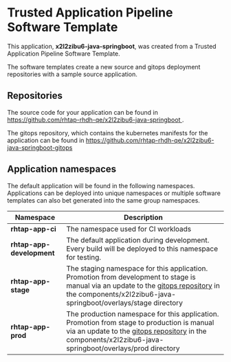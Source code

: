 # Trusted Application Pipeline Software Template

This application, **x2l2zibu6-java-springboot**, was created from a Trusted Application Pipeline Software Template.

The software templates create a new source and gitops deployment repositories with a sample source application. 

## Repositories

The source code for your application can be found in [https://github.com/rhtap-rhdh-qe/x2l2zibu6-java-springboot ](https://github.com/rhtap-rhdh-qe/x2l2zibu6-java-springboot ).
 
The gitops repository, which contains the kubernetes manifests for the application can be found in 
[https://github.com/rhtap-rhdh-qe/x2l2zibu6-java-springboot-gitops ](https://github.com/rhtap-rhdh-qe/x2l2zibu6-java-springboot-gitops ) 

## Application namespaces 

The default application will be found in the following namespaces. Applications can be deployed into unique namespaces or multiple software templates can also bet generated into the same group namespaces.  

|  Namespace   |  Description   |  
| -------- | -------- |
| **rhtap-app-ci** | The namespace used for CI workloads |
| **rhtap-app-development** | The default application during development. Every build will be deployed to this namespace for testing. |
| **rhtap-app-stage** | The staging namespace for this application. Promotion from development to stage is manual via an update to the [gitops repository](https://github.com/rhtap-rhdh-qe/x2l2zibu6-java-springboot-gitops ) in the components/x2l2zibu6-java-springboot/overlays/stage directory |
| **rhtap-app-prod** | The production namespace for this application. Promotion from stage to production is manual via an update to the [gitops repository](https://github.com/rhtap-rhdh-qe/x2l2zibu6-java-springboot-gitops ) in the components/x2l2zibu6-java-springboot/overlays/prod directory |